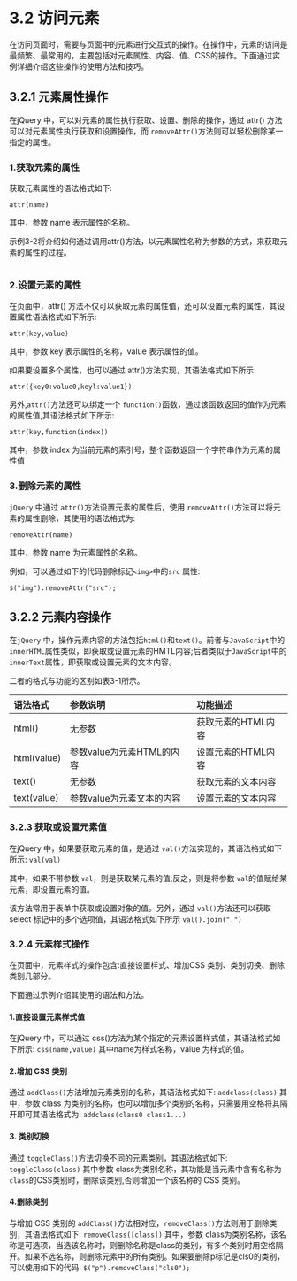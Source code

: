 # 3.2 访问元素
在访问页面时，需要与页面中的元素进行交互式的操作。在操作中，元素的访问是最频繁、最常用的，主要包括对元素属性、内容、值、CSS的操作。下面通过实例详细介绍这些操作的使用方法和技巧。

## 3.2.1 元素属性操作
在jQuery 中，可以对元素的属性执行获取、设置、删除的操作，通过 attr() 方法可以对元素属性执行获取和设置操作，而 `removeAttr()`方法则可以轻松删除某一指定的属性。

### 1.获取元素的属性

获取元素属性的语法格式如下:

`attr(name)`

其中，参数 name 表示属性的名称。

示例3-2将介绍如何通过调用attr()方法，以元素属性名称为参数的方式，来获取元素的属性的过程。

```html

```

### 2.设置元素的属性
在页面中，attr() 方法不仅可以获取元素的属性值，还可以设置元素的属性，其设置属性语法格式如下所示:

`attr(key,value)`

其中，参数 key 表示属性的名称，value 表示属性的值。

如果要设置多个属性，也可以通过 attr()方法实现，其语法格式如下所示:

`attr({key0:value0,keyl:value1})`

另外,`attr()`方法还可以绑定一个 `function()`函数，通过该函数返回的值作为元素的属性值,其语法格式如下所示:

`attr(key,function(index))`

其中，参数 index 为当前元素的索引号，整个函数返回一个字符串作为元素的属性值

### 3.删除元素的属性
`jQuery` 中通过 `attr()`方法设置元素的属性后，使用 `removeAttr()`方法可以将元素的属性删除，其使用的语法格式为:

`removeAttr(name)`

其中，参数 name 为元素属性的名称。

例如，可以通过如下的代码删除标记`<img>`中的`src` 属性:

`$("img").removeAttr("src");`

## 3.2.2 元素内容操作
在`jQuery` 中，操作元素内容的方法包括`html()`和`text()`。前者与`JavaScript`中的`innerHTML`属性类似，即获取或设置元素的HMTL内容;后者类似于`JavaScript`中的`innerText`属性，即获取或设置元素的文本内容。

二者的格式与功能的区别如表3-1所示。

|语法格式|参数说明| 功能描述  |
|:----|:----|:----|
|html()|无参数|获取元素的HTML内容|
|html(value)|参数value为元素HTML的内容|设置元素的HTML内容|
|text()|无参数|获取元素的文本内容|
|text(value)|参数value为元素文本的内容|设置元素的文本内容|

### 3.2.3 获取或设置元素值
在jQuery 中，如果要获取元素的值，是通过 `val()`方法实现的，其语法格式如下所示:
`val(val)`

其中，如果不带参数 `val`，则是获取某元素的值;反之，则是将参数 `val`的值赋给某元素，即设置元素的值。

该方法常用于表单中获取或设置对象的值。另外，通过 `val()`方法还可以获取 select 标记中的多个选项值，其语法格式如下所示
`val().join(".")`

### 3.2.4 元素样式操作

在页面中，元素样式的操作包含:直接设置样式、增加CSS 类别、类别切换、删除类别几部分。

下面通过示例介绍其使用的语法和方法。

#### 1.直接设置元素样式值
在jQuery 中，可以通过 css()方法为某个指定的元素设置样式值，其语法格式如下所示:
`css(name,value)`
其中name为样式名称，value 为样式的值。

#### 2.增加 CSS 类别
通过 `addClass()`方法增加元素类别的名称，其语法格式如下:
`addclass(class)`
其中，参数 class 为类别的名称，也可以增加多个类别的名称，只需要用空格将其隔开即可其语法格式为:
`addclass(class0 class1...) `

#### 3. 类别切换
通过 `toggleClass()`方法切换不同的元素类别，其语法格式如下:
`toggleClass(class)`
其中参数 class为类别名称，其功能是当元素中含有名称为`class`的CSS类别时，删除该类别,否则增加一个该名称的 CSS 类别。

#### 4.删除类别
与增加 CSS 类别的 `addClass()`方法相对应，`removeClass()`方法则用于删除类别，其语法格式如下:
`removeClass([class])`
其中，参数 class为类别名称，该名称是可选项，当选该名称时，则删除名称是class的类别，有多个类别时用空格隔开。如果不选名称，则删除元素中的所有类别。如果要删除p标记是cls0的类别，可以使用如下的代码:
`$("p").removeClass("cls0");`

